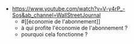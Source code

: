 - https://www.youtube.com/watch?v=V-y4rP_-Sos&ab_channel=WallStreetJournal
	- #[[économie de l'abonnement]]
	- à qui profite l'économie de l'abonnement ?
	- pourquoi cela fonctionne ?